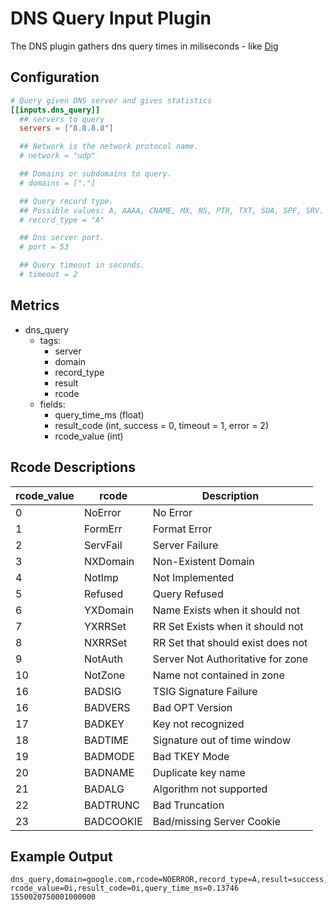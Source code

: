 # DNS Query Input Plugin

The DNS plugin gathers dns query times in miliseconds - like
[Dig](https://en.wikipedia.org/wiki/Dig_\(command\))

## Configuration

```toml @sample.conf
# Query given DNS server and gives statistics
[[inputs.dns_query]]
  ## servers to query
  servers = ["8.8.8.8"]

  ## Network is the network protocol name.
  # network = "udp"

  ## Domains or subdomains to query.
  # domains = ["."]

  ## Query record type.
  ## Possible values: A, AAAA, CNAME, MX, NS, PTR, TXT, SOA, SPF, SRV.
  # record_type = "A"

  ## Dns server port.
  # port = 53

  ## Query timeout in seconds.
  # timeout = 2
```

## Metrics

- dns_query
  - tags:
    - server
    - domain
    - record_type
    - result
    - rcode
  - fields:
    - query_time_ms (float)
    - result_code (int, success = 0, timeout = 1, error = 2)
    - rcode_value (int)

## Rcode Descriptions

|rcode_value|rcode|Description|
|---|-----------|-----------------------------------|
|0  | NoError   | No Error                          |
|1  | FormErr   | Format Error                      |
|2  | ServFail  | Server Failure                    |
|3  | NXDomain  | Non-Existent Domain               |
|4  | NotImp    | Not Implemented                   |
|5  | Refused   | Query Refused                     |
|6  | YXDomain  | Name Exists when it should not    |
|7  | YXRRSet   | RR Set Exists when it should not  |
|8  | NXRRSet   | RR Set that should exist does not |
|9  | NotAuth   | Server Not Authoritative for zone |
|10 | NotZone   | Name not contained in zone        |
|16 | BADSIG    | TSIG Signature Failure            |
|16 | BADVERS   | Bad OPT Version                   |
|17 | BADKEY    | Key not recognized                |
|18 | BADTIME   | Signature out of time window      |
|19 | BADMODE   | Bad TKEY Mode                     |
|20 | BADNAME   | Duplicate key name                |
|21 | BADALG    | Algorithm not supported           |
|22 | BADTRUNC  | Bad Truncation                    |
|23 | BADCOOKIE | Bad/missing Server Cookie         |

## Example Output

```shell
dns_query,domain=google.com,rcode=NOERROR,record_type=A,result=success,server=127.0.0.1 rcode_value=0i,result_code=0i,query_time_ms=0.13746 1550020750001000000
```
